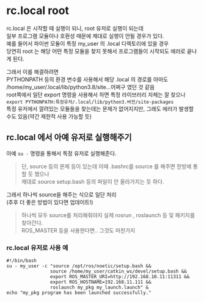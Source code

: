 # rc.local root
rc.local 은 시작할 때 실행이 되니, root 유저로 실행이 되는데  
일부 프로그램 모듈이나 호환성 때문에 제대로 실행이 안될 경우가 있다.  
예를 들어서 파이썬 모듈이 특정 my_user 의 .local 디렉토리에 있을 경우   
당연히 root 는 해당 어떤 특정 모듈을 찾지 못해서 프로그램들이 시작되도 에러로 끝나게 된다.   

그래서 이를 해결하려면   
PYTHONPATH 등의 환경 변수를 사용해서 해당 .local 의 경로를 
아마도 /home/my_user/.local/lib/python3.8/site...어쩌구 였던 것 같음   
root쪽에서 일단 export 명령을 사용해서 하면 특정 라이브러리 자체는 잘 찾으나   
`export PYTHONPATH:특정유저/.local/lib/python3.버전/site-packages`      
특정 유저에서 깔려있는 모듈들을 찾는데는 문제가 없어지지만, 그래도 에러가 발생할 수도 있음(약간 제한적 사용 가능할 듯)   


## rc.local 에서 아예 유저로 실행해주기
아예 `su -` 명령을 통해서 특정 유저로 실행해준다.

> 단, source 등의 문제 등이 있는데 이때 .bashrc를 source 를 해주면 한방에 통할 듯 했으나   
제대로 source setup.bash 등의 파일이 안 올라가지는 듯 하다.

그래서 하나씩 source을 해주는 식으로 일단 처리   
(추후 더 좋은 방법이 있다면 업데이트!)   
> 하나씩 모두 source를 처리해줘야지 실제 rosrun , roslaunch 등 및 패키지를 찾아간다.   
ROS_MASTER 등을 사용한다면.. 그것도 마찬가지   



### rc.local  유저로 사용 예
```
#!/bin/bash
su - my_user -c "source /opt/ros/noetic/setup.bash &&
                source /home/my_user/catkin_ws/devel/setup.bash &&
                export ROS_MASTER_URI=http://192.168.10.11:11311 &&
                export ROS_HOSTNAME=192.168.11.111 &&
                roslaunch my_pkg my_launch.launch" &
echo "my_pkg program has been launched successfully."
```
